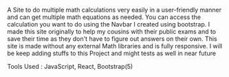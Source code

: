 A Site to do multiple math calculations very easily in a user-friendly manner and can get multiple math equations as needed. You can access the calculation you want to do using the Navbar I created using bootstrap. I made this site originally to help my cousins with their public exams and to save their time as they don't have to figure out answers on their own. This site is made without any external Math libraries and is fully responsive.
I will be keep adding stuffs to this Project and might tests as well in near future

Tools Used  :  JavaScript,  React,  Bootstrap(5)
